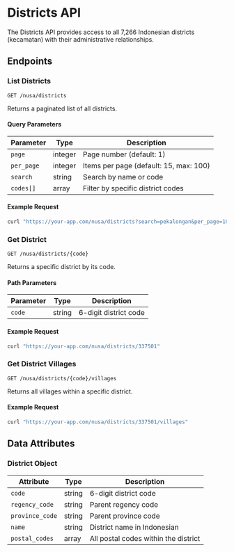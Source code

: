 # Districts API

The Districts API provides access to all 7,266 Indonesian districts (kecamatan) with their administrative relationships.

## Endpoints

### List Districts

```http
GET /nusa/districts
```

Returns a paginated list of all districts.

#### Query Parameters

| Parameter | Type | Description |
|-----------|------|-------------|
| `page` | integer | Page number (default: 1) |
| `per_page` | integer | Items per page (default: 15, max: 100) |
| `search` | string | Search by name or code |
| `codes[]` | array | Filter by specific district codes |

#### Example Request

```bash
curl "https://your-app.com/nusa/districts?search=pekalongan&per_page=10"
```

### Get District

```http
GET /nusa/districts/{code}
```

Returns a specific district by its code.

#### Path Parameters

| Parameter | Type | Description |
|-----------|------|-------------|
| `code` | string | 6-digit district code |

#### Example Request

```bash
curl "https://your-app.com/nusa/districts/337501"
```

### Get District Villages

```http
GET /nusa/districts/{code}/villages
```

Returns all villages within a specific district.

#### Example Request

```bash
curl "https://your-app.com/nusa/districts/337501/villages"
```

## Data Attributes

### District Object

| Attribute | Type | Description |
|-----------|------|-------------|
| `code` | string | 6-digit district code |
| `regency_code` | string | Parent regency code |
| `province_code` | string | Parent province code |
| `name` | string | District name in Indonesian |
| `postal_codes` | array | All postal codes within the district |
